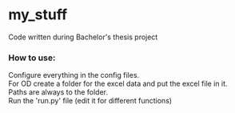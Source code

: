 # my_stuff
Code written during Bachelor's thesis project
### How to use:
Configure everything in the config files.  
For OD create a folder for the excel data and put the excel file in it.  
Paths are always to the folder.  
Run the 'run.py' file (edit it for different functions)
